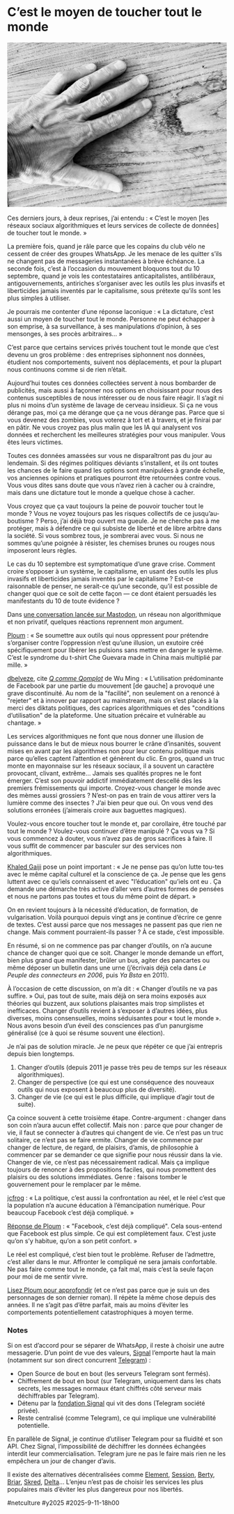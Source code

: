 # C’est le moyen de toucher tout le monde

![Ma main](_i/2025-09-11-171614.webp)

Ces derniers jours, à deux reprises, j’ai entendu : « C’est le moyen \[les réseaux sociaux algorithmiques et leurs services de collecte de données] de toucher tout le monde. »

La première fois, quand je râle parce que les copains du club vélo ne cessent de créer des groupes WhatsApp. Je les menace de les quitter s’ils ne changent pas de messageries instantanées à brève échéance. La seconde fois, c’est à l’occasion du mouvement bloquons tout du 10 septembre, quand je vois les contestataires anticapitalistes, antilibéraux, antigouvernements, antiriches s’organiser avec les outils les plus invasifs et liberticides jamais inventés par le capitalisme, sous prétexte qu’ils sont les plus simples à utiliser.

Je pourrais me contenter d’une réponse laconique : « La dictature, c’est aussi un moyen de toucher tout le monde. Personne ne peut échapper à son emprise, à sa surveillance, à ses manipulations d’opinion, à ses mensonges, à ses procès arbitraires… »

C’est parce que certains services privés touchent tout le monde que c’est devenu un gros problème : des entreprises siphonnent nos données, étudient nos comportements, suivent nos déplacements, et pour la plupart nous continuons comme si de rien n’était.

Aujourd’hui toutes ces données collectées servent à nous bombarder de publicités, mais aussi à façonner nos options en choisissant pour nous des contenus susceptibles de nous intéresser ou de nous faire réagir. Il s’agit ni plus ni moins d’un système de lavage de cerveau insidieux. Si ça ne vous dérange pas, moi ça me dérange que ça ne vous dérange pas. Parce que si vous devenez des zombies, vous voterez à tort et à travers, et je finirai par en pâtir. Ne vous croyez pas plus malin que les IA qui analysent vos données et recherchent les meilleures stratégies pour vous manipuler. Vous êtes leurs victimes.

Toutes ces données amassées sur vous ne disparaîtront pas du jour au lendemain. Si des régimes politiques déviants s’installent, et ils ont toutes les chances de le faire quand les options sont manipulées à grande échelle, vos anciennes opinions et pratiques pourront être retournées contre vous. Vous vous dites sans doute que vous n’avez rien à cacher ou à craindre, mais dans une dictature tout le monde a quelque chose à cacher.

Vous croyez que ça vaut toujours la peine de pouvoir toucher tout le monde ? Vous ne voyez toujours pas les risques collectifs de ce jusqu’au-boutisme ? Perso, j’ai déjà trop ouvert ma gueule. Je ne cherche pas à me protéger, mais à défendre ce qui subsiste de liberté et de libre arbitre dans la société. Si vous sombrez tous, je sombrerai avec vous. Si nous ne sommes qu’une poignée à résister, les chemises brunes ou rouges nous imposeront leurs règles.

Le cas du 10 septembre est symptomatique d’une grave crise. Comment croire s’opposer à un système, le capitalisme, en usant des outils les plus invasifs et liberticides jamais inventés par le capitalisme ? Est-ce raisonnable de penser, ne serait-ce qu’une seconde, qu’il est possible de changer quoi que ce soit de cette façon — ce dont étaient persuadés les manifestants du 10 de toute évidence ?

Dans [une conversation lancée sur Mastodon](https://mamot.fr/@tcrouzet/115179829173868768), un réseau non algorithmique et non privatif, quelques réactions reprennent mon argument.

[Ploum](https://mamot.fr/@ploum/115184350723536241) : « Se soumettre aux outils qui nous oppressent pour prétendre s’organiser contre l’oppression n’est qu’une illusion, un exutoire créé spécifiquement pour libérer les pulsions sans mettre en danger le système. C’est le syndrome du t-shirt Che Guevara made in China mais multiplié par mille. »

[dbelveze](https://mamot.fr/@dbelveze/115184523957779810), cite [*Q comme Qomplot*](https://luxediteur.com/catalogue/q-comme-qomplot/) de Wu Ming : « L’utilisation prédominante de Facebook par une partie du mouvement \[de gauche] a provoqué une grave discontinuité. Au nom de la "facilité", non seulement on a renoncé à "rejeter" et à innover par rapport au mainstream, mais on s’est placés à la merci des diktats politiques, des caprices algorithmiques et des "conditions d’utilisation" de la plateforme. Une situation précaire et vulnérable au chantage. »

Les services algorithmiques ne font que nous donner une illusion de puissance dans le but de mieux nous bourrer le crâne d’insanités, souvent mises en avant par les algorithmes non pour leur contenu politique mais parce qu’elles captent l’attention et génèrent du clic. En gros, quand un truc monte en mayonnaise sur les réseaux sociaux, il a souvent un caractère provocant, clivant, extrême… Jamais ses qualités propres ne le font émerger. C’est son pouvoir addictif immédiatement descellé dès les premiers frémissements qui importe. Croyez-vous changer le monde avec des mèmes aussi grossiers ? N’est-on pas en train de vous attirer vers la lumière comme des insectes ? J’ai bien peur que oui. On vous vend des solutions erronées (j’aimerais croire aux baguettes magiques).

Voulez-vous encore toucher tout le monde et, par corollaire, être touché par tout le monde ? Voulez-vous continuer d’être manipulé ? Ça vous va ? Si vous commencez à douter, vous n’avez pas de gros sacrifices à faire. Il vous suffit de commencer par basculer sur des services non algorithmiques.

[Khaled Gaiji](https://mamot.fr/@kgaiji@framapiaf.org) pose un point important : « Je ne pense pas qu’on lutte tou-tes avec le même capital culturel et la conscience de ça. Je pense que les gens luttent avec ce qu’iels connaissent et avec "l’éducation" qu’iels ont eu . Ça demande une démarche très active d’aller vers d’autres formes de pensées et nous ne partons pas toutes et tous du même point de départ. »

On en revient toujours à la nécessité d’éducation, de formation, de vulgarisation. Voilà pourquoi depuis vingt ans je continue d’écrire ce genre de textes. C’est aussi parce que nos messages ne passent pas que rien ne change. Mais comment pourraient-ils passer ? À ce stade, c’est impossible.

En résumé, si on ne commence pas par changer d’outils, on n’a aucune chance de changer quoi que ce soit. Changer le monde demande un effort, bien plus grand que manifester, brûler un bus, agiter des pancartes ou même déposer un bulletin dans une urne (j’écrivais déjà cela dans *Le Peuple des connecteurs en 2006*, puis *Ya Bsta* en 2011).

À l’occasion de cette discussion, on m’a dit : « Changer d’outils ne va pas suffire. » Oui, pas tout de suite, mais déjà on sera moins exposés aux théories qui buzzent, aux solutions plaisantes mais trop simplistes et inefficaces. Changer d’outils revient à s’exposer à d’autres idées, plus diverses, moins consensuelles, moins séduisantes pour « tout le monde ». Nous avons besoin d’un éveil des consciences pas d’un panurgisme généralisé (ce à quoi se résume souvent une élection).

Je n’ai pas de solution miracle. Je ne peux que répéter ce que j’ai entrepris depuis bien longtemps.

1. Changer d’outils (depuis 2011 je passe très peu de temps sur les réseaux algorithmiques).
2. Changer de perspective (ce qui est une conséquence des nouveaux outils qui nous exposent à beaucoup plus de diversité).
3. Changer de vie (ce qui est le plus difficile, qui implique d’agir tout de suite).

Ça coince souvent à cette troisième étape. Contre-argument : changer dans son coin n’aura aucun effet collectif. Mais non : parce que pour changer de vie, il faut se connecter à d’autres qui changent de vie. Ce n’est pas un truc solitaire, ce n’est pas se faire ermite. Changer de vie commence par changer de lecture, de regard, de plaisirs, d’amis, de philosophie à commencer par se demander ce que signifie pour nous réussir dans la vie. Changer de vie, ce n’est pas nécessairement radical. Mais ça implique toujours de renoncer à des propositions faciles, qui nous promettent des plaisirs ou des solutions immédiates. Genre : faisons tomber le gouvernement pour le remplacer par le même.

[jcfrog](https://mamot.fr/@jcfrog) : « La politique, c’est aussi la confrontation au réel, et le réel c’est que la population n’a aucune éducation à l’émancipation numérique. Pour beaucoup Facebook c’est déjà compliqué. »

[Réponse de Ploum](https://mamot.fr/@ploum/115185689347711336) : « "Facebook, c’est déjà compliqué". Cela sous-entend que Facebook est plus simple. Ce qui est complètement faux. C’est juste qu’on s’y habitue, qu’on a son petit confort. »

Le réel est compliqué, c’est bien tout le problème. Refuser de l’admettre, c’est aller dans le mur. Affronter le compliqué ne sera jamais confortable. Ne pas faire comme tout le monde, ça fait mal, mais c’est la seule façon pour moi de me sentir vivre.

[Lisez Ploum pour approfondir](https://ploum.net/) (et ce n’est pas parce que je suis un des personnages de son dernier roman). Il répète la même chose depuis des années. Il ne s’agit pas d’être parfait, mais au moins d’éviter les comportements potentiellement catastrophiques à moyen terme.

### Notes

Si on est d’accord pour se séparer de WhatsApp, il reste à choisir une autre messagerie. D’un point de vue des valeurs, [Signal](https://signal.org/fr/) l’emporte haut la main (notamment sur son direct concurrent [Telegram](https://telegram.org/)) :

* Open Source de bout en bout (les serveurs Telegram sont fermés).
* Chiffrement de bout en bout (sur Telegram, uniquement dans les chats secrets, les messages normaux étant chiffrés côté serveur mais déchiffrables par Telegram).
* Détenu par la [fondation Signal](https://signalfoundation.org/fr/) qui vit des dons (Telegram société privée).
* Reste centralisé (comme Telegram), ce qui implique une vulnérabilité potentielle.

En parallèle de Signal, je continue d’utiliser Telegram pour sa fluidité et son API. Chez Signal, l’impossibilité de déchiffrer les données échangées interdit leur commercialisation. Telegram jure ne pas le faire mais rien ne les empêchera un jour de changer d’avis.

Il existe des alternatives décentralisées comme [Element](https://element.io/fr), [Session](https://getsession.org/), [Berty](https://berty.tech/messenger), [Briar](https://briarproject.org/), [Skred](https://www.skred.app/), [Delta](https://delta.chat/fr/)… L’enjeu n’est pas de choisir les services les plus populaires mais d’éviter les plus dangereux pour nos libertés.

#netculture #y2025 #2025-9-11-18h00

